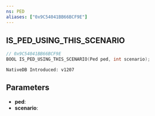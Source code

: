 ```yaml
---
ns: PED
aliases: ["0x9C54041BB66BCF9E"]
---
```

## IS_PED_USING_THIS_SCENARIO

```c
// 0x9C54041BB66BCF9E
BOOL IS_PED_USING_THIS_SCENARIO(Ped ped, int scenario);
```

```
NativeDB Introduced: v1207
```

## Parameters
* **ped**:
* **scenario**:
